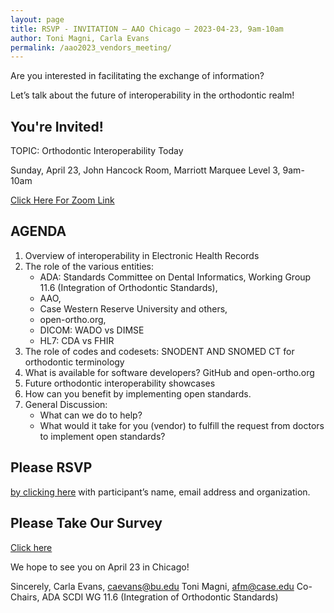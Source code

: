 ```yaml
---
layout: page
title: RSVP - INVITATION – AAO Chicago – 2023-04-23, 9am-10am
author: Toni Magni, Carla Evans
permalink: /aao2023_vendors_meeting/
---
```

Are you interested in facilitating the exchange of information? 

Let’s talk about the future of interoperability in the orthodontic realm!

## You're Invited!

TOPIC: Orthodontic Interoperability Today

Sunday, April 23, John Hancock Room, Marriott Marquee Level 3, 9am-10am 

[Click Here For Zoom Link](https://applications.zoom.us/addon/invitation/detail?meetingUuid=soJ5JIcvRAidMZhHTRG3PQ%3D%3D&signature=338e7c7989ece95990b9b29f2fca56e828770a0c137455cba9e43cbdd35b9e1c&v=1)

## AGENDA

1. Overview of interoperability in Electronic Health Records
2. The role of the various entities:
   - ADA: Standards Committee on Dental Informatics, Working Group 11.6 (Integration of Orthodontic Standards),
   - AAO,
   - Case Western Reserve University and others,
   - open-ortho.org, 
   - DICOM: WADO vs DIMSE
   - HL7: CDA vs FHIR
3. The role of codes and codesets: SNODENT AND SNOMED CT for orthodontic terminology
4. What is available for software developers? GitHub and open-ortho.org
5. Future orthodontic interoperability showcases
6. How can you benefit by implementing open standards.
6. General Discussion: 
   - What can we do to help? 
   - What would it take for you (vendor) to fulfill the request from doctors to implement open standards?

## Please RSVP 

[by clicking here](https://americanassociationoforthodontists.createsend1.com/t/t-i-qdlkdg-l-r/) with participant’s name, email address and organization. 

## Please Take Our Survey

[Click here](https://survey.alchemer.com/s3/7255096/Orthodontic-Software-Interoperability-Survey)

We hope to see you on April 23 in Chicago!

Sincerely,
Carla Evans, caevans@bu.edu
Toni Magni, afm@case.edu
Co-Chairs, ADA SCDI WG 11.6 (Integration of Orthodontic Standards) 